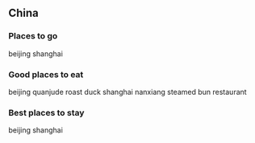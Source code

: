 ## China

### Places to go
beijing
shanghai

### Good places to eat
beijing quanjude roast duck
shanghai nanxiang steamed bun restaurant

### Best places to stay
beijing
shanghai
